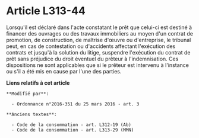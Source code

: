 # Article L313-44

Lorsqu'il est déclaré dans l'acte constatant le prêt que  celui-ci est destiné à financer des ouvrages ou des travaux
immobiliers  au moyen d'un contrat de promotion, de construction, de maîtrise d'œuvre  ou d'entreprise, le tribunal peut, en
cas de contestation ou  d'accidents affectant l'exécution des contrats et jusqu'à la solution du  litige, suspendre
l'exécution du contrat de prêt sans préjudice du  droit éventuel du prêteur à l'indemnisation. Ces dispositions ne sont
applicables que si le prêteur est intervenu à l'instance ou s'il a été  mis en cause par l'une des parties.

**Liens relatifs à cet article**

	**Modifié par**:

	  - Ordonnance n°2016-351 du 25 mars 2016 - art. 3

	**Anciens textes**:

	  - Code de la consommation - art. L312-19 (Ab)
	  - Code de la consommation - art. L313-29 (MMN)
